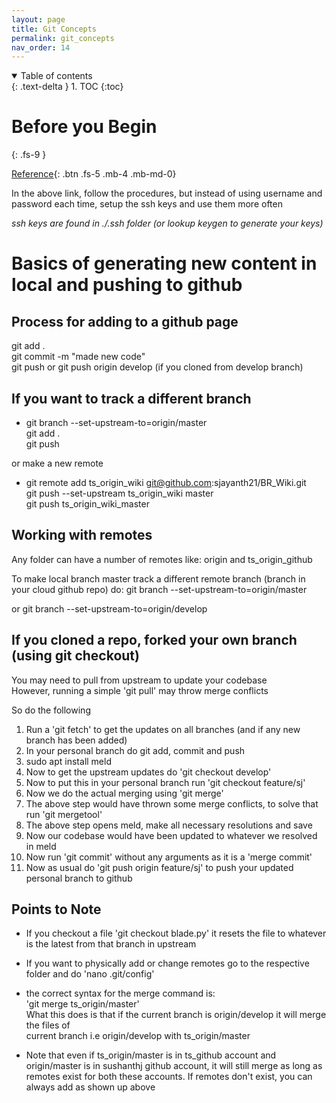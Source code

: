 ```yaml
---
layout: page
title: Git Concepts
permalink: git_concepts
nav_order: 14
---
```


<details open markdown="block">
  <summary>
    Table of contents
  </summary>
  {: .text-delta }
1. TOC
{:toc}
</details>

# Before you Begin
{: .fs-9 }

[Reference](https://www.w3schools.com/git/git_getstarted.asp?remote=github){: .btn .fs-5 .mb-4 .mb-md-0}

In the above link, follow the procedures, but instead of using username and password each time, setup the ssh keys and use them more often

*ssh keys are found in ./.ssh folder (or lookup keygen to generate your keys)*

# Basics of generating new content in local and pushing to github

## Process for adding to a github page

git add . \
git commit -m "made new code" \
git push or git push origin develop (if you cloned from develop branch)

## If you want to track a different branch

- git branch --set-upstream-to=origin/master \
  git add . \
  git push

or make a new remote

- git remote add ts_origin_wiki git@github.com:sjayanth21/BR_Wiki.git \
  git push --set-upstream ts_origin_wiki master \
  git push ts_origin_wiki_master


## Working with remotes

Any folder can have a number of remotes like:
origin and ts_origin_github

To make local branch master track a different remote branch (branch in your cloud github repo) do:
git branch --set-upstream-to=origin/master 

or git branch --set-upstream-to=origin/develop

## If you cloned a repo, forked your own branch (using git checkout)

You may need to pull from upstream to update your codebase \
However, running a simple 'git pull' may throw merge conflicts

So do the following
1. Run a 'git fetch' to get the updates on all branches (and if any new branch has been added)
2. In your personal branch do git add, commit and push
3. sudo apt install meld
4. Now to get the upstream updates do 'git checkout develop'
5. Now to put this in your personal branch run 'git checkout feature/sj'
6. Now we do the actual merging using 'git merge'
7. The above step would have thrown some merge conflicts, to solve that run 'git mergetool'
8. The above step opens meld, make all necessary resolutions and save
9. Now our codebase would have been updated to whatever we resolved in meld
10. Now run 'git commit' without any arguments as it is a 'merge commit'
11. Now as usual do 'git push origin feature/sj' to push your updated personal branch to github

## Points to Note

- If you checkout a file 'git checkout blade.py' it resets the file to whatever is the latest from that branch in upstream

- If you want to physically add or change remotes go to the respective folder and do 'nano .git/config'

- the correct syntax for the merge command is: \
'git merge ts_origin/master' \
What this does is that if the current branch is origin/develop it will merge the files of \
current branch i.e origin/develop with ts_origin/master

- Note that even if ts_origin/master is in ts_github account and origin/master is in sushanthj github account, it will still merge as long as remotes exist for both these accounts. If remotes don't exist, you can always add as shown up above 